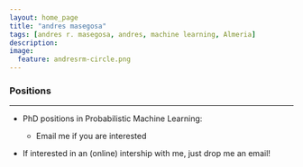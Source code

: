 ```yaml
---
layout: home_page
title: "andres masegosa"
tags: [andres r. masegosa, andres, machine learning, Almeria]
description: 
image:
  feature: andresrm-circle.png
---
```


### Positions
---
- PhD positions in Probabilistic Machine Learning: 

  * Email me if you are interested

- If interested in an (online) intership with me, just drop me an email! 

<!--- 
### News
---

- [April 2022] I've invited to give a course about Probabilistic Programming and Variational Inference at the [Nordic Probabilisitc AI Summer School](https://probabilistic.ai/), Helsinki, 13-17 June, 2022. 

- [January 2022] One paper accepted at **AISTATS 2022**!!: 

    Luis A. Ortega, Rafael Cabañas, Andres R. Masegosa. Diversity and Generalization in Neural Network Ensembles. [arXiv:2110.13786](https://arxiv.org/abs/2110.13786).


- [December 2021] [Video recording](https://neurips.cc/Conferences/2021/ScheduleMultitrack?event=21872#wse-detail-29638) of my **invited talk** at the **NeurIPS 2021 Workshop** Your Model is Wrong: 
Robustness and misspecification in probabilistic modeling: 

- [September 2021] One paper accepted at **NeurIPS 2021**!!: 
    
    Chebyshev-Cantelli PAC-Bayes-Bennett Inequality for the Weighted Majority Vote. [arXiv:2106.13624](https://arxiv.org/abs/2106.13624).


- [August 2021] I have started my **new position** as Associate Professor at [Aalborg University (Copenhagen Campus)](https://www.cph.aau.dk/)!! . 

- [July 2021] I've been **invited** to give a talk at the **NeurIPS 2021 Workshop** [Your Model is Wrong: 
Robustness and misspecification in probabilistic modeling](https://sites.google.com/view/robustbayes-neurips21/home). 

- [June 2021] I got a **new position as Associate Professor** at [Aalborg University (Copenhagen Campus)](https://www.cph.aau.dk/)!! 

- [February 2021] I have an open **PhD position** in collaboration with the [University of Deusto](https://www.deusto.es/cs/Satellite/deusto/en/university-deusto?cambioidioma=si) (Spain). Details [here](https://groups.google.com/g/ml-news/c/6owpsqm4GHI?pli=1).

- [Februray 2021] I have been **invited** to give a talk at the [Artificial Intelligence Research Group Talks (Computer Laboratory)](http://talks.cam.ac.uk/talk/index/156022) at the University of Cambridge. [Talk]() 

- [Januray 2021] Our overview paper about probabilistic models and deep neural networks has been accepted in [Entropy](https://www.mdpi.com/1099-4300/23/1/117).

- [December 2020] We are looking for a **two year post-doc** to work at the intersection of probabilistic graphical models and deep learning. 

- [November 2020] One paper about variational inference over nonstationary data streams accepted in [Mathematics](https://www.mdpi.com/2227-7390/8/11/1942).


- [October 2020] A new pre-print version of our [overview paper](https://arxiv.org/abs/1908.03442) about probabilistic models and deep neural networks. 

- [September 2020] Two papers accepted at [NeurIPS 2020](https://neurips.cc/) about [model misspecification](https://papers.nips.cc/paper/2020/hash/3ac48664b7886cf4e4ab4aba7e6b6bc9-Abstract.html)
and [weighted majority voting](https://papers.nips.cc/paper/2020/hash/386854131f58a556343e056f03626e00-Abstract.html).

- [September 2020] One paper about our probabilistic programming langage [InferPy](https://inferpy.readthedocs.io/) accepted at [Neurocomputing](https://www.sciencedirect.com/science/article/pii/S092523122031328X). 

- [June 2020] I'm very happy to have received a [national research grant](https://www.ciencia.gob.es/stfls/MICINN/Ministerio/FICHEROS/PRP_PID_2019.pdf) from the Spanish 
Ministry of Science and Innovation. This grant is for a research project for developing explainable machine learning methods using a probabilistic approach.

- [February 2020] One paper about the analysis of concept drift in the financial sector accepted at [Intelligent Data Analysis](https://content.iospress.com/articles/intelligent-data-analysis/ida194515).

--->
